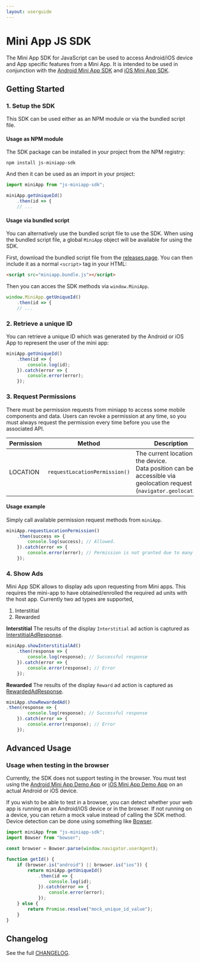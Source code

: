 ```yaml
---
layout: userguide
---
```


# Mini App JS SDK

The Mini App SDK for JavaScript can be used to access Android/iOS device and App specific features from a Mini App. It is intended to be used in conjunction with the [Android Mini App SDK](https://github.com/rakutentech/android-miniapp) and [iOS Mini App SDK](https://github.com/rakutentech/ios-miniapp).

## Getting Started

### 1. Setup the SDK

This SDK can be used either as an NPM module or via the bundled script file.

#### Usage as NPM module

The SDK package can be installed in your project from the NPM registry:

```
npm install js-miniapp-sdk
```

And then it can be used as an import in your project:

```javascript
import miniApp from "js-miniapp-sdk";

miniApp.getUniqueId()
    .then(id => {
    // ...
```

#### Usage via bundled script
You can alternatively use the bundled script file to use the SDK. When using the bundled script file, a global `MiniApp` object will be available for using the SDK. 

First, download the bundled script file from the [releases page](https://github.com/rakutentech/js-miniapp/releases). You can then include it as a normal `<script>` tag in your HTML:

```html
<script src="miniapp.bundle.js"></script>
```

Then you can acces the SDK methods via `window.MiniApp`.

```javascript
window.MiniApp.getUniqueId()
    .then(id => {
    // ...
```

### 2. Retrieve a unique ID

You can retrieve a unique ID which was generated by the Android or iOS App to represent the user of the mini app:

```javascript
miniApp.getUniqueId()
	.then(id => {
		console.log(id);
	}).catch(error => {
		console.error(error);
	});
```

### 3. Request Permissions

There must be permission requests from miniapp to access some mobile components and data. Users can revoke a permission at any time, so you must always request the permission every time before you use the associated API.

| Permission | Method | Description |
| --- | --- | --- |
| LOCATION | `requestLocationPermission()` | The current location of the device.<br>Data position can be accessible via geolocation request (`navigator.geolocation`). |

#### Usage example

Simply call available permission request methods from `miniApp`.

```javascript
miniApp.requestLocationPermission()
	.then(success => {
		console.log(success); // Allowed.
	}).catch(error => {
		console.error(error); // Permission is not granted due to many circumstances.
	});
```

### 4. Show Ads

Mini App SDK allows to display ads upon requesting from Mini apps.
This requires the mini-app to have obtained/enrolled the required ad units with the host app.
Currently two ad types are supported,
1. Interstitial
2. Rewarded

**Interstitial**
The results of the display `Interstitial` ad action is captured as [InterstitialAdResponse](src/types/responseTypes/interstitial/index.ts).

```javascript
miniApp.showInterstitialAd()
	.then(response => {
		console.log(response); // Successful response
	}).catch(error => {
		console.error(response); // Error
	});
```
**Rewarded**
The results of the display `Reward` ad action is captured as [RewardedAdResponse](src/types/responseTypes/rewarded/index.ts).

```javascript
miniApp.showRewardedAd()
.then(response => {
		console.log(response); // Successful response
	}).catch(error => {
		console.error(response); // Error
	});
```

## Advanced Usage

### Usage when testing in the browser
Currently, the SDK does not support testing in the browser. You must test using the [Android Mini App Demo App](https://github.com/rakutentech/android-miniapp) or [iOS Mini App Demo App](https://github.com/rakutentech/ios-miniapp) on an actual Android or iOS device.

If you wish to be able to test in a browser, you can detect whether your web app is running on an Android/iOS device or in the browser. If not running on a device, you can return a mock value instead of calling the SDK method. Device detection can be done using something like [Bowser](https://github.com/lancedikson/bowser).

```javascript
import miniApp from "js-miniapp-sdk";
import Bowser from "bowser"; 

const browser = Bowser.parse(window.navigator.userAgent);

function getId() {
    if (browser.is("android") || browser.is("ios")) {
        return miniApp.getUniqueId()
            .then(id => {
                console.log(id);
            }).catch(error => {
                console.error(error);
            });
    } else {
        return Promise.resolve("mock_unique_id_value");
    }
}
```

## Changelog

See the full [CHANGELOG](https://github.com/rakutentech/js-miniapp/blob/master/js-miniapp-sdk/CHANGELOG.md).
